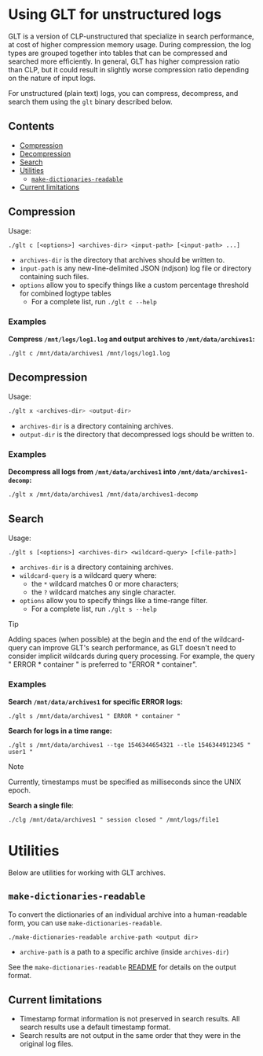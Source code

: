 # Using GLT for unstructured logs

GLT is a version of CLP-unstructured that specialize in search performance, at cost of 
higher compression memory usage. 
During compression, the log types are grouped together into tables that can be compressed and searched more efficiently. 
In general, GLT has higher compression ratio than CLP, but it could result in slightly worse compression ratio depending
on the nature of input logs. 

For unstructured (plain text) logs, you can compress, decompress, and search them using the `glt` binary 
described below.

## Contents

* [Compression](#compression)
* [Decompression](#decompression)
* [Search](#search)
* [Utilities](#utilities)
  * [`make-dictionaries-readable`](#make-dictionaries-readable)
* [Current limitations](#current-limitations)

## Compression

Usage:

```shell
./glt c [<options>] <archives-dir> <input-path> [<input-path> ...]
```

* `archives-dir` is the directory that archives should be written to.
* `input-path` is any new-line-delimited JSON (ndjson) log file or directory containing such files.
* `options` allow you to specify things like a custom percentage threshold for combined logtype tables
    * For a complete list, run `./glt c --help`

### Examples

**Compress `/mnt/logs/log1.log` and output archives to `/mnt/data/archives1`:**

```shell
./glt c /mnt/data/archives1 /mnt/logs/log1.log
```

## Decompression

Usage:

```bash
./glt x <archives-dir> <output-dir>
```

* `archives-dir` is a directory containing archives.
* `output-dir` is the directory that decompressed logs should be written to.

### Examples

**Decompress all logs from `/mnt/data/archives1` into `/mnt/data/archives1-decomp`:**

```bash
./glt x /mnt/data/archives1 /mnt/data/archives1-decomp
```

## Search

Usage:

```shell
./glt s [<options>] <archives-dir> <wildcard-query> [<file-path>]
```

* `archives-dir` is a directory containing archives.
* `wildcard-query` is a wildcard query where:
    * the `*` wildcard matches 0 or more characters;
    * the `?` wildcard matches any single character.
* `options` allow you to specify things like a time-range filter.
    * For a complete list, run `./glt s --help`

> [!TIP]
> Adding spaces (when possible) at the begin and the end of the wildcard-query can improve GLT's search performance,
> as GLT doesn't need to consider implicit wildcards during query processing.
> For example, the query " ERROR * container " is preferred to "ERROR * container".

### Examples

**Search `/mnt/data/archives1` for specific ERROR logs:**

```shell
./glt s /mnt/data/archives1 " ERROR * container "
```

**Search for logs in a time range:**

```shell
./glt s /mnt/data/archives1 --tge 1546344654321 --tle 1546344912345 " user1 "
```

> [!NOTE]
> Currently, timestamps must be specified as milliseconds since the UNIX epoch.

**Search a single file**:

```shell
./clg /mnt/data/archives1 " session closed " /mnt/logs/file1
```

# Utilities

Below are utilities for working with GLT archives.

## `make-dictionaries-readable`

To convert the dictionaries of an individual archive into a human-readable form, you can use
`make-dictionaries-readable`.

```shell
./make-dictionaries-readable archive-path <output dir>
```

* `archive-path` is a path to a specific archive (inside `archives-dir`)

See the `make-dictionaries-readable`
[README](../../components/core/src/clp/make_dictionaries_readable/README.md) for details on the
output format.


## Current limitations

* Timestamp format information is not preserved in search results. All search results use a default timestamp format.
* Search results are not output in the same order that they were in the original log files.
